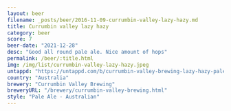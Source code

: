 ```yaml
---
layout: beer
filename: _posts/beer/2016-11-09-currumbin-valley-lazy-hazy.md
title: Currumbin valley lazy hazy
category: beer
score: 7
beer-date: "2021-12-28"
desc: "Good all round pale ale. Nice amount of hops"
permalink: /beer/:title.html
img: /img/list/currumbin-valley-lazy-hazy.jpeg
untappd: "https://untappd.com/b/currumbin-valley-brewing-lazy-hazy-pale/4352622"
country: "Australia"
brewery: "Currumbin Valley Brewing"
breweryURL: "/brewery/currumbin-valley-brewing.html"
style: "Pale Ale - Australian"
---
```


